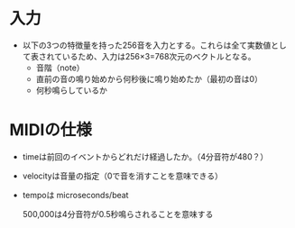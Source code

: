 # 入力
- 以下の3つの特徴量を持った256音を入力とする。これらは全て実数値として表されているため、入力は256×3=768次元のベクトルとなる。
    - 音階（note）
    - 直前の音の鳴り始めから何秒後に鳴り始めたか（最初の音は0）
    - 何秒鳴らしているか

# MIDIの仕様
- timeは前回のイベントからどれだけ経過したか。（4分音符が480？）
- velocityは音量の指定（0で音を消すことを意味できる）
- tempoは microseconds/beat
    
    500,000は4分音符が0.5秒鳴らされることを意味する
